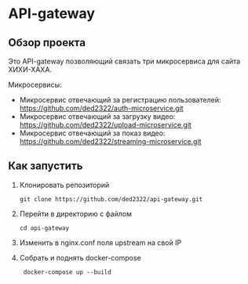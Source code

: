 # API-gateway

## Обзор проекта

Это API-gateway позволяющий связать три микросервиса для сайта ХИХИ-ХАХА.


Микросервисы:
- Микросервис отвечающий за регистрацию пользователей: https://github.com/ded2322/auth-microservice.git
- Микросервис отвечающий за загрузку видео: https://github.com/ded2322/upload-microservice.git
- Микросервис отвечающий за показ видео: https://github.com/ded2322/streaming-microservice.git

## Как запустить
1. Клонировать репозиторий
    ```text
    git clone https://github.com/ded2322/api-gateway.git
    ```

2. Перейти в директорию с файлом
    ```text
    cd api-gateway
    ```

3. Изменить в nginx.conf поля upstream на свой IP

4. Собрать и поднять docker-compose
    ```text
     docker-compose up --build 
